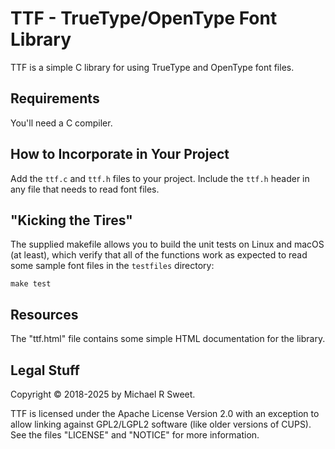 TTF - TrueType/OpenType Font Library
====================================

TTF is a simple C library for using TrueType and OpenType font files.


Requirements
------------

You'll need a C compiler.


How to Incorporate in Your Project
----------------------------------

Add the `ttf.c` and `ttf.h` files to your project.  Include the `ttf.h`
header in any file that needs to read font files.


"Kicking the Tires"
-------------------

The supplied makefile allows you to build the unit tests on Linux and macOS (at
least), which verify that all of the functions work as expected to read some
sample font files in the `testfiles` directory:

    make test


Resources
---------

The "ttf.html" file contains some simple HTML documentation for the library.


Legal Stuff
-----------

Copyright © 2018-2025 by Michael R Sweet.

TTF is licensed under the Apache License Version 2.0 with an exception to
allow linking against GPL2/LGPL2 software (like older versions of CUPS).  See
the files "LICENSE" and "NOTICE" for more information.
